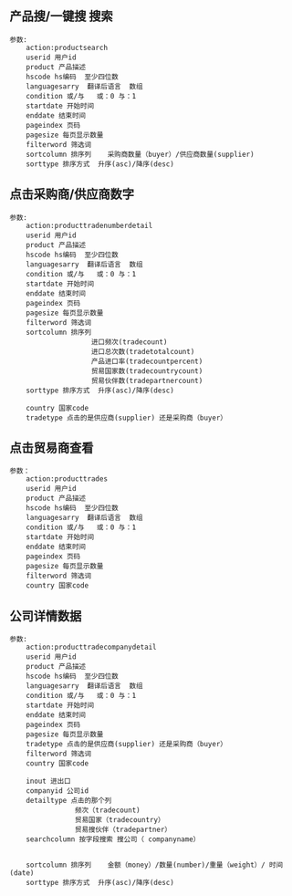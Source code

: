 ## 产品搜/一键搜 搜索
	参数:
		action:productsearch
		userid 用户id
		product 产品描述
		hscode hs编码  至少四位数
		languagesarry  翻译后语言  数组
		condition 或/与   或：0 与：1
		startdate 开始时间
		enddate 结束时间
		pageindex 页码
		pagesize 每页显示数量
		filterword 筛选词
		sortcolumn 排序列    采购商数量（buyer）/供应商数量(supplier)
		sorttype 排序方式  升序(asc)/降序(desc)

## 点击采购商/供应商数字
	参数:
		action:producttradenumberdetail
		userid 用户id
		product 产品描述
		hscode hs编码  至少四位数
		languagesarry  翻译后语言  数组
		condition 或/与   或：0 与：1
		startdate 开始时间
		enddate 结束时间
		pageindex 页码
		pagesize 每页显示数量
		filterword 筛选词
		sortcolumn 排序列    
						进口频次(tradecount)
						进口总次数(tradetotalcount)
						产品进口率(tradecountpercent)
						贸易国家数(tradecountrycount)
						贸易伙伴数(tradepartnercount)
		sorttype 排序方式  升序(asc)/降序(desc)

		country 国家code
		tradetype 点击的是供应商(supplier) 还是采购商（buyer）

## 点击贸易商查看
	参数：
		action:producttrades
		userid 用户id
		product 产品描述
		hscode hs编码  至少四位数
		languagesarry  翻译后语言  数组
		condition 或/与   或：0 与：1
		startdate 开始时间
		enddate 结束时间
		pageindex 页码
		pagesize 每页显示数量
		filterword 筛选词
		country 国家code

## 公司详情数据
	参数:
		action:producttradecompanydetail
		userid 用户id
		product 产品描述
		hscode hs编码  至少四位数
		languagesarry  翻译后语言  数组
		condition 或/与   或：0 与：1
		startdate 开始时间
		enddate 结束时间
		pageindex 页码
		pagesize 每页显示数量
		tradetype 点击的是供应商(supplier) 还是采购商（buyer）
		filterword 筛选词
		country 国家code

		inout 进出口
		companyid 公司id
		detailtype 点击的那个列 
					频次（tradecount)
					贸易国家（tradecountry）
					贸易搜伙伴（tradepartner）
		searchcolumn 按字段搜索 搜公司（ companyname）


		sortcolumn 排序列    金额（money）/数量(number)/重量（weight）/ 时间(date)
		sorttype 排序方式  升序(asc)/降序(desc)

